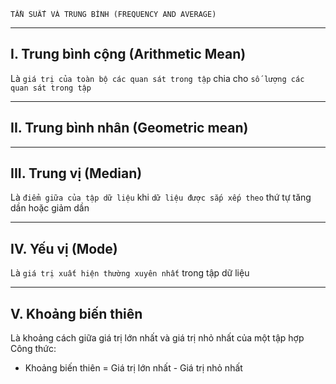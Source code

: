 
    TẦN SUẤT VÀ TRUNG BÌNH (FREQUENCY AND AVERAGE)

------------------------------------------------------------------------------------------------------

## I. Trung bình cộng (Arithmetic Mean)
  Là `giá trị của toàn bộ các quan sát trong tập` chia cho `số lượng các quan sát trong tập`

------------------------------------------------------------------------------------------------------

## II. Trung bình nhân (Geometric mean)

------------------------------------------------------------------------------------------------------

## III. Trung vị (Median)
  Là `điểm giữa của tập dữ liệu` khi `dữ liệu được sắp xếp theo` thứ tự tăng dần hoặc giảm dần

------------------------------------------------------------------------------------------------------

## IV. Yếu vị (Mode)
  Là `giá trị xuất hiện thường xuyên nhất` trong tập dữ liệu

------------------------------------------------------------------------------------------------------

## V. Khoảng biến thiên
  Là khoảng cách giữa giá trị lớn nhất và giá trị nhỏ nhất của một tập hợp \
  Công thức:
  - Khoảng biến thiên = Giá trị lớn nhất - Giá trị nhỏ nhất